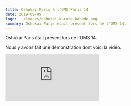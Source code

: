 ```yaml
---
title: Oshukai Paris à l'OMS Paris 14
date: 2019-09-09
logo: ../images/oshukai-karate-kobudo.png
summary: Oshukai Paris était présent lors de l'OMS 14.
---
```


Oshukai Paris était présent lors de l'OMS 14.

Nous y avons fait une démonstration dont voici la vidéo.

<iframe src="https://www.youtube.com/embed/SaXh-LaUy18" frameborder="0" allow="accelerometer; autoplay; encrypted-media; gyroscope; picture-in-picture" allowfullscreen></iframe>
